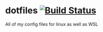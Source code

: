# dotfiles [![Build Status][ci-image]][ci-url]
All of my config files for linux as well as WSL

[ci-url]: https://travis-ci.com/gurpreetatwal/dotfiles
[ci-image]: https://travis-ci.com/gurpreetatwal/dotfiles.svg?branch=master
